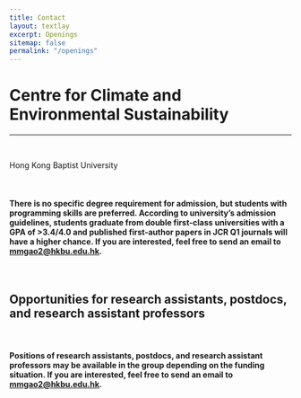 ```yaml
---
title: Contact
layout: textlay
excerpt: Openings
sitemap: false
permalink: "/openings"
---
```


# Centre for Climate and Environmental Sustainability

----------------------------------------------------------------------------------------------------------------------------------------------------------------------

<br />

Hong Kong Baptist University

<br />

#### There is no specific degree requirement for admission, but students with programming skills are preferred. According to university’s admission guidelines, students graduate from double first-class universities with a GPA of >3.4/4.0 and published first-author papers in JCR Q1 journals will have a higher chance. If you are interested, feel free to send an email to [mmgao2@hkbu.edu.hk](mmgao2@hkbu.edu.hk).  

<br />

## Opportunities for research assistants, postdocs, and research assistant professors

<br />

#### Positions of research assistants, postdocs, and research assistant professors may be available in the group depending on the funding situation. If you are interested, feel free to send an email to [mmgao2@hkbu.edu.hk](mmgao2@hkbu.edu.hk).

<br />
<br />
